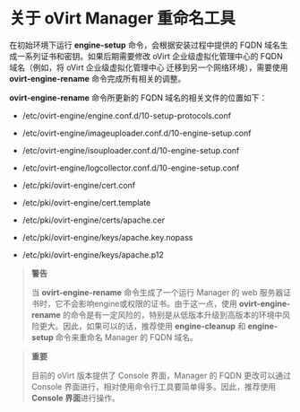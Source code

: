 # 关于 oVirt Manager 重命名工具

在初始环境下运行 **engine-setup** 命令，会根据安装过程中提供的 FQDN 域名生成一系列证书和密钥。如果后期需要修改 oVirt 企业级虚拟化管理中心的 FQDN 域名（例如，将 oVirt 企业级虚拟化管理中心 迁移到另一个网络环境），需要使用 **ovirt-engine-rename** 命令完成所有相关的调整。

**ovirt-engine-rename** 命令所更新的 FQDN 域名的相关文件的位置如下：

* /etc/ovirt-engine/engine.conf.d/10-setup-protocols.conf

* /etc/ovirt-engine/imageuploader.conf.d/10-engine-setup.conf

* /etc/ovirt-engine/isouploader.conf.d/10-engine-setup.conf

* /etc/ovirt-engine/logcollector.conf.d/10-engine-setup.conf

* /etc/pki/ovirt-engine/cert.conf

* /etc/pki/ovirt-engine/cert.template

* /etc/pki/ovirt-engine/certs/apache.cer

* /etc/pki/ovirt-engine/keys/apache.key.nopass

* /etc/pki/ovirt-engine/keys/apache.p12

> **警告**
>
> 当 **ovirt-engine-rename** 命令生成了一个运行 Manager 的 web 服务器证书时，它不会影响engine或权限的证书。由于这一点，使用 **ovirt-engine-rename** 的命令是有一定风险的，特别是从低版本升级到高版本的环境中风险更大。因此，如果可以的话，推荐使用 **engine-cleanup** 和 **engine-setup** 命令来重命名 Manager 的 FQDN 域名。

> **重要**
>
> 目前的 oVirt 版本提供了 Console 界面，Manager 的 FQDN 更改可以通过 Console 界面进行，相对使用命令行工具要简单得多。因此，推荐使用 **Console 界面**进行操作。
